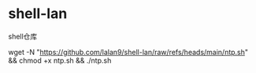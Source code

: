 # shell-lan
shell仓库


wget -N "https://github.com/lalan9/shell-lan/raw/refs/heads/main/ntp.sh" && chmod +x ntp.sh && ./ntp.sh
